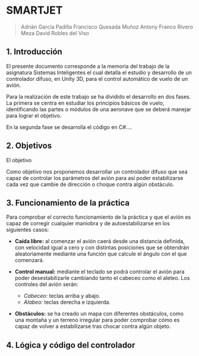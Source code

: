 # SMARTJET

>Adrián García Padilla
>Francisco Quesada Muñoz
>Antony Franco Rivero Meza
>David Robles del Viso


## 1. Introducción  

El presente documento corresponde a la memoria del trabajo de la asignatura Sistemas Inteligentes el cual detalla el estudio y desarrollo de un controlador difuso, en Unity 3D, para el control automático de vuelo de un avión.

Para la realización de este trabajo se ha dividido el desarrollo en dos fases. 
La primera se centra en estudiar los principios básicos de vuelo, identificando las partes o módulos de una aeronave que se deberá manejar para lograr el objetivo.

En la segunda fase se desarrolla el código en C#....


## 2. Objetivos

El objetivo 

Como objetivo nos proponemos desarrollar un controlador difuso que sea capaz de controlar los parámetros del avión para así poder estabilizarse cada vez que cambie de dirección o choque contra algún obstáculo.

## 3. Funcionamiento de la práctica
Para comprobar el correcto funcionamiento de la práctica y que el avión es capaz de corregir cualquier maniobra y de autoestabilizarse en los siguientes casos:

+  **Caída libre:** al comenzar el avión caerá desde una distancia definida, con velocidad igual a cero y con distintas posiciones que se obtendrán aleatoriamente mediante una función que calcule el ángulo con el que comenzará.

+ **Control manual:** mediante el teclado se podrá controlar el avión para poder desestabilizarle cambiando tanto el cabeceo como el aleteo. Los controles del avión serán:
    + *Cabeceo:* teclas arriba y abajo.
    + *Alabeo:* teclas derecha e izquierda.

+ **Obstáculos:** se ha creado un mapa con diferentes obstáculos, como una montaña y un terreno irregular para poder comprobar cómo es capaz de volver a estabilizarse tras chocar contra algún objeto.

## 4. Lógica y código del controlador
